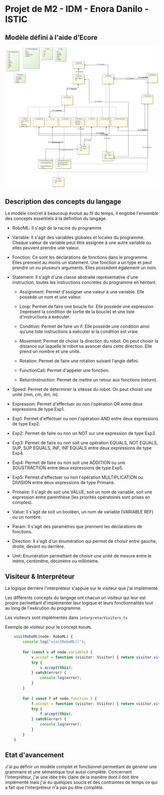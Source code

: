 ﻿# Projet de M2 - IDM - Enora Danilo - ISTIC

<h2>Modèle défini à l'aide d'Ecore</h2>

<img src="./asset/project_IDM.jpg">

<h2>Description des concepts du langage</h2>

Le modèle concret à beaucoup évolué au fil du temps, il englobe l'ensemble des concepts essentiels à la définition du langage.

- RoboML: Il s'agit de la racine du programme

- Variable: Il s'agit des variables globales et locales du programme. Chaque valeur de variable peut être assignée à une autre variable ou elles peuvent prendre une valeur.

- Fonction: Ce sont les déclarations de fonctions dans le programme. Elles prennent au moins un statement. Une fonction a un type et peut prendre un ou plusieurs arguments. Elles possèdent également un nom.

- Statement: Il s'agit d'une classe abstraite représentative d'une instruction, toutes les instructions concrètes du programme en héritent. 
    
    - Assignment: Permet d'assigner une valeur à une variable. Elle possède un nom et une valeur.

    - Loop: Permet de faire une boucle for. Elle possède une expression (représent la condition de sortie de la boucle) et une liste d'instructions à exécuter.

    - Condition: Permet de faire un if. Elle possède une condition ainsi qu'une liste instructions à exécuter si la condition est vraie.

    - Movement: Permet de choisir la direction du robot. On peut choisir la distance sur laquelle le robot va avancer dans cette direction. Elle prend un nombre et une unité.

    - Rotation: Permet de faire une rotation suivant l'angle défini. 

    - FunctionCall: Permet d'appeler une fonction. 

    - ReturnInstruction: Permet de mettre un retour aux fonctions (return).

- Speed: Permet de déterminer la vitesse du robot. On peut choisir une unité (mm, cm, dm, m). 

- Expression: Permet d'effectuer ou non l'opération OR entre deux expressions de type Exp1. 

- Exp1: Permet d'effectuer ou non l'opération AND entre deux expressions de type Exp2. 

- Exp2: Permet de faire ou non un NOT sur une expression de type Exp3.

- Exp3: Permet de faire ou non soit une opération EQUALS, NOT EQUALS, SUP, SUP EQUALS, INF, INF EQUALS entre deux expressions de type Exp4. 

- Exp4: Permet de faire ou non soit une ADDITION ou une SOUSTRACTION entre deux expressions de type Exp5.

- Exp5: Permet d'effectuer ou non l'opération MULTIPLICATION ou DIVISION entre deux expressions de type Primaire. 

- Primaire: Il s'agit de soit une VALUE, soit un nom de variable, soit une expression entre parenthèse (les priorités opératoires sont prises en comptes). 

- Value: Il s'agit de soit un booléen, un nom de variable (VARIABLE REF) ou un nombre. 

- Param: Il s'agit des paramètres que prennent les déclarations de fonctions.  

- Direction: Il s'agit d'un énumération qui permet de choisir entre gauche, droite, devant ou derrière.

- Unit: Enumération permettant de choisir une unité de mesure entre le mètre, centimètre, décimètre ou millimètre. 

<h2>Visiteur & Interpréteur</h2>

La logique derrière l'intérpréteur s'appuie sur le visiteur que j'ai implémenté. 

Les différents concepts du langage ont chacun  un visiteur qui leur est propre permettant 
d'implémenter leur logique et leurs fonctionnalités tout au long de l'exécution du programme. 

Les visiteurs sont implémentés dans `interpretorVisitors.ts`

Exemple de visiteur pour le concept `RoboML`

```ts
    visitRoboML(node: RoboML) {
        console.log("visitRoboML()");

        for (const v of node.variable) {
            v.accept = function (visitor: Visitor) { return visitor.visitVariable(v); };
            try {
                v.accept(this);
            } catch(error) {
                console.log(error);
            }
        }

        for ( const f of node.function ) {
            f.accept = function (visitor: Visitor) { return visitor.visitFonction(f); };
            try {
                f.accept(this);
            } catch(error) {
                console.log(error);
            }
        }
    }
```

<h2>Etat d'avancement</h2>

J'ai pu définir un modèle complet et fonctionnel permettant de générer une grammaire et une sémantique tout aussi complète. Concernant l'interpréteur, j'ai une idée très claire de la manière dont il doit être implémenté mais j'ai eu quelques soucis et des contraintes de temps ce qui a fait que l'interpréteur n'a pas pu être complété. 
